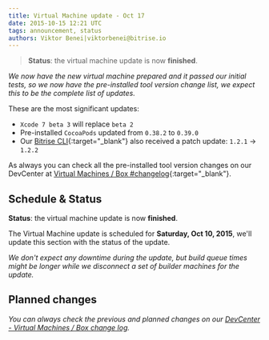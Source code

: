 ```yaml
---
title: Virtual Machine update - Oct 17
date: 2015-10-15 12:21 UTC
tags: announcement, status
authors: Viktor Benei|viktorbenei@bitrise.io
---
```


> **Status**: the virtual machine update is now **finished**.

*We now have the new virtual machine prepared and it
passed our initial tests, so we now have the pre-installed tool
version change list, we expect this to be the complete list of updates.*

These are the most significant updates:

* `Xcode 7 beta 3` will replace `beta 2`
* Pre-installed `CocoaPods` updated from `0.38.2` to `0.39.0`
* Our [Bitrise CLI](https://github.com/bitrise-io/bitrise){:target="_blank"} also received a patch update: `1.2.1` -> `1.2.2`

As always you can check all the pre-installed tool version
changes on our DevCenter at [Virtual Machines / Box #changelog](http://devcenter.bitrise.io/docs/vm-box-changelog){:target="_blank"}.


## Schedule & Status

**Status**: the virtual machine update is now **finished**.

The Virtual Machine update is scheduled for **Saturday, Oct 10, 2015**,
we'll update this section with the status of the update.

*We don't expect any downtime during the update, but build queue
times might be longer while we disconnect a set of
builder machines for the update.*


## Planned changes

*You can always check the previous and planned changes
on our [DevCenter - Virtual Machines / Box change log](http://devcenter.bitrise.io/docs/vm-box-changelog).*

